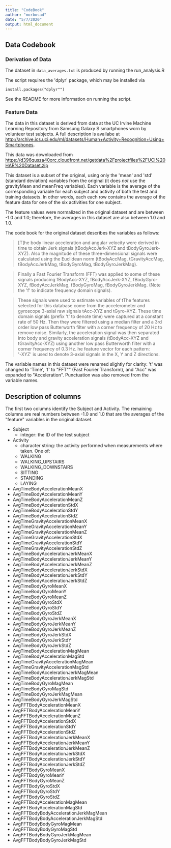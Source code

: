 ```yaml
---
title: "CodeBook"
author: "morbosad"
date: "5/7/2020"
output: html_document
---
```


## Data Codebook

### Derivation of Data

The dataset in `data_averages.txt` is produced by running the run_analysis.R

The script requires the 'dplyr' package, which may be installed via
```
install.packages("dplyr"")
```

See the README for more information on running the script.

### Feature Data

The data in this dataset is derived from data at the UC Irvine
Machine Learning Repository
from Samsung Galaxy S smartphones worn by volunteer test subjects.
A full description is availabe at <http://archive.ics.uci.edu/ml/datasets/Human+Activity+Recognition+Using+Smartphones>.

This data was downloaded from <https://d396qusza40orc.cloudfront.net/getdata%2Fprojectfiles%2FUCI%20HAR%20Dataset.zip>

This dataset is a subset of the original, using only the 'mean' and
'std' (standard deviation) variables from the original (it does *not*
use the gravityMean and meanFreq variables). Each variable
is the average of the corresponding variable for each subject and
activity of both the test and training datasets.
In other words, each each row contains the average of the
feature data for one of the six activities for one subject.

The feature values were normalized in the original dataset and are
between -1.0 and 1.0; therefore, the averages in this dataset are
also between 1.0 and 1.0.

The code book for the original dataset describes the variables as follows:

> [T]he body linear acceleration and angular velocity were derived in time to obtain Jerk signals (tBodyAccJerk-XYZ and tBodyGyroJerk-XYZ). Also the magnitude of these three-dimensional signals were calculated using the Euclidean norm (tBodyAccMag, tGravityAccMag, tBodyAccJerkMag, tBodyGyroMag, tBodyGyroJerkMag). 

> Finally a Fast Fourier Transform (FFT) was applied to some of these signals producing fBodyAcc-XYZ, fBodyAccJerk-XYZ, fBodyGyro-XYZ, fBodyAccJerkMag, fBodyGyroMag, fBodyGyroJerkMag. (Note the 'f' to indicate frequency domain signals). 

> These signals were used to estimate variables of tThe features selected for this database come from the accelerometer and gyroscope 3-axial raw signals tAcc-XYZ and tGyro-XYZ. These time domain signals (prefix 't' to denote time) were captured at a constant rate of 50 Hz. Then they were filtered using a median filter and a 3rd order low pass Butterworth filter with a corner frequency of 20 Hz to remove noise. Similarly, the acceleration signal was then separated into body and gravity acceleration signals (tBodyAcc-XYZ and tGravityAcc-XYZ) using another low pass Butterworth filter with a corner frequency of 0.3 Hz. 
he feature vector for each pattern:  
'-XYZ' is used to denote 3-axial signals in the X, Y and Z directions.

The variable names in this dataset were renamed slightly for clarity: 't'
was changed to 'Time', 'f' to "FFT"" (Fast Fourier Transform), and "Acc" was
expanded to "Acceleration". Punctuation was also removed from the variable names.

## Description of columns

The first two columns identify the Subject and Activity. The remaining
columns are real numbers between -1.0 and 1.0 that are the averages of the
"feature" variables in the original dataset.

* Subject
  + integer: the ID of the test subject
* Activity
  + character string: the activity performed when measurements where taken. One of:
  + WALKING
  + WALKING_UPSTAIRS
  + WALKING_DOWNSTAIRS
  + SITTING
  + STANDING
  + LAYING
* AvgTimeBodyAccelerationMeanX
* AvgTimeBodyAccelerationMeanY
* AvgTimeBodyAccelerationMeanZ
* AvgTimeBodyAccelerationStdX
* AvgTimeBodyAccelerationStdY
* AvgTimeBodyAccelerationStdZ
* AvgTimeGravityAccelerationMeanX
* AvgTimeGravityAccelerationMeanY
* AvgTimeGravityAccelerationMeanZ
* AvgTimeGravityAccelerationStdX
* AvgTimeGravityAccelerationStdY
* AvgTimeGravityAccelerationStdZ
* AvgTimeBodyAccelerationJerkMeanX
* AvgTimeBodyAccelerationJerkMeanY
* AvgTimeBodyAccelerationJerkMeanZ
* AvgTimeBodyAccelerationJerkStdX
* AvgTimeBodyAccelerationJerkStdY
* AvgTimeBodyAccelerationJerkStdZ
* AvgTimeBodyGyroMeanX
* AvgTimeBodyGyroMeanY
* AvgTimeBodyGyroMeanZ
* AvgTimeBodyGyroStdX
* AvgTimeBodyGyroStdY
* AvgTimeBodyGyroStdZ
* AvgTimeBodyGyroJerkMeanX
* AvgTimeBodyGyroJerkMeanY
* AvgTimeBodyGyroJerkMeanZ
* AvgTimeBodyGyroJerkStdX
* AvgTimeBodyGyroJerkStdY
* AvgTimeBodyGyroJerkStdZ
* AvgTimeBodyAccelerationMagMean
* AvgTimeBodyAccelerationMagStd
* AvgTimeGravityAccelerationMagMean
* AvgTimeGravityAccelerationMagStd
* AvgTimeBodyAccelerationJerkMagMean
* AvgTimeBodyAccelerationJerkMagStd
* AvgTimeBodyGyroMagMean
* AvgTimeBodyGyroMagStd
* AvgTimeBodyGyroJerkMagMean
* AvgTimeBodyGyroJerkMagStd
* AvgFFTBodyAccelerationMeanX
* AvgFFTBodyAccelerationMeanY
* AvgFFTBodyAccelerationMeanZ
* AvgFFTBodyAccelerationStdX
* AvgFFTBodyAccelerationStdY
* AvgFFTBodyAccelerationStdZ
* AvgFFTBodyAccelerationJerkMeanX
* AvgFFTBodyAccelerationJerkMeanY
* AvgFFTBodyAccelerationJerkMeanZ
* AvgFFTBodyAccelerationJerkStdX
* AvgFFTBodyAccelerationJerkStdY
* AvgFFTBodyAccelerationJerkStdZ
* AvgFFTBodyGyroMeanX
* AvgFFTBodyGyroMeanY
* AvgFFTBodyGyroMeanZ
* AvgFFTBodyGyroStdX
* AvgFFTBodyGyroStdY
* AvgFFTBodyGyroStdZ
* AvgFFTBodyAccelerationMagMean
* AvgFFTBodyAccelerationMagStd
* AvgFFTBodyBodyAccelerationJerkMagMean
* AvgFFTBodyBodyAccelerationJerkMagStd
* AvgFFTBodyBodyGyroMagMean
* AvgFFTBodyBodyGyroMagStd
* AvgFFTBodyBodyGyroJerkMagMean
* AvgFFTBodyBodyGyroJerkMagStd
